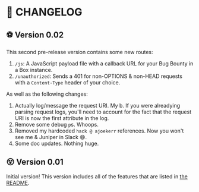 # :rocket: CHANGELOG

## :soccer: Version 0.02

This second pre-release version contains some new routes:

1. `/js`: A JavaScript payload file with a callback URL for your Bug Bounty in a Box instance.
1. `/unauthorized`: Sends a 401 for non-OPTIONS & non-HEAD requests with a `Content-Type` header of your choice.

As well as the following changes:

1. Actually log/message the request URI. My b. If you were alreadying parsing request logs, you'll need to account for the fact that the request URI is now the first attribute in the log.
1. Remove some debug `p`s. Whoops.
1. Removed my hardcoded `hack @ ajoekerr` references. Now you won't see me & Juniper in Slack :sweat_smile:.
1. Some doc updates. Nothing huge.

## :dizzy_face: Version 0.01

Initial version! This version includes all of the features that are listed in [the README](https://github.com/andrewjkerr/bug-bounty-in-a-box/blob/5c22b1762b86c2c5d83b9d86024e4dfd52fc01e0/README.md#callback-server).
